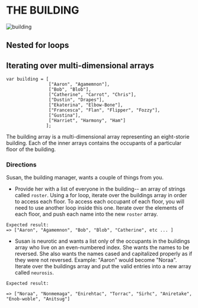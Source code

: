 # THE BUILDING

![building](http://s3.amazonaws.com/downtownbrooklyn/data/Downtown_Brooklyn/releases/20130227172638/public/ckeditor_assets/pictures/103/content_header-81-willoughby.jpg)

## Nested for loops
## Iterating over multi-dimensional arrays


```
var building = [
     			["Aaron", "Agamemnon"],
                ["Bob", "Blob"],
                ["Catherine", "Carrot", "Chris"],
                ["Dustin", "Drapes"],
                ["Ekaterina", "Elbow-Bone"],
                ["Francesca", "Flan", "Flipper", "Fozzy"],
                ["Gustina"],
                ["Harriet", "Harmony", "Ham"]
               ];
```


The building array is a multi-dimensional array representing an eight-storie building. Each of the inner arrays contains the occupants of a particular floor of the building. 


### Directions


Susan, the building manager, wants a couple of things from you. 

- Provide her with a list of everyone in the building-- an array of strings called `roster`. Using a for loop, iterate over the buildings array in order to access each floor. To access each occupant of each floor, you will need to use another loop inside this one. Iterate over the elements of each floor, and push each name into the new `roster` array.

```
Expected result:
=> ["Aaron", "Agamemnon", "Bob", "Blob", "Catherine", etc ... ]
```


- Susan is neurotic and wants a list only of the occupants in the buildings array who live on an even-numbered index. She wants the names to be reversed. She also wants the names cased and capitalized properly as if they were not reversed. Example: "Aaron" would become "Noraa". Iterate over the buildings array and put the valid entries into a new array called `neurosis`. 

```
Expected result:

=> ["Noraa", "Nonmemaga", "Enirehtac", "Torrac", "Sirhc", "Aniretake", "Enob-woble", "Anitsug"]

```
